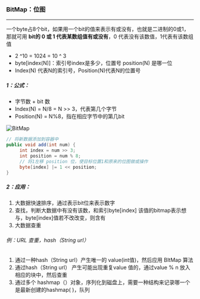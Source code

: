 ### BitMap：位图

------


​	一个byte占8个bit，如果用一个bit的值来表示有或没有，也就是二进制的0或1，那就可用 **bit的 0 或 1 代表某数组值有或没有**，0 代表没有该数值，1代表有该数组值

- 2 ^10 = 1024 = 10 ^ 3
- byte[index(N)]：索引号index是多少，位置号 position(N) 是哪一位
- Index(N) 代表N的索引号，Position(N)代表N的位置号

##### 1：公式：

- 字节数 + bit 数
- Index(N) = N/8 = N >> 3，代表第几个字节
- Position(N) = N%8，指在相应字节中的第几bit

![BitMap](/Users/likang/Code/Git/Algorithms-and-Data-Structures/10：大数据处理/BigData/BitMap.png)

```java
// 将新数据添加到容器中
public void add(int num) {
   	 int index = num >> 3;
     int position = num % 8;
   	 // 将1左移 position 位，使目标位置1和原来的位图做或操作
   	 byte[index] |= 1 << position;
}
```

##### 2：应用：

1. 大数据快速排序，通过表示bit位来表示数字
2. 查找，判断大数据中有没有该数，和索引byte[index] 该值的bitmap表示想与，byte[index]值若不改改变，则含有
3. 大数据查重

###### 例：URL 查重，hash（String url）

1. 通过一种hash（String url）产生唯一的 value(int值)，然后应用 BItMap 算法
2. 通过hash（String url） 产生可能出现重复value 值的，通过value % n 放入相应的块中，然后查重
3. 通过多个 hashmap（）对象，序列化到磁盘上，需要一种结构来记录哪一个是最新创建的hashmap( )，队列

